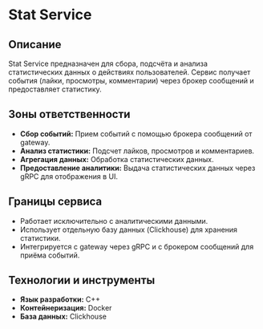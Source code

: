 # Stat Service

## Описание
Stat Service предназначен для сбора, подсчёта и анализа статистических данных о действиях пользователей. Сервис получает события (лайки, просмотры, комментарии) через брокер сообщений и предоставляет статистику.

## Зоны ответственности
- **Сбор событий:** Прием событий с помощью брокера сообщений от gateway.
- **Анализ статистики:** Подсчет лайков, просмотров и комментариев.
- **Агрегация данных:** Обработка статистических данных.
- **Предоставление аналитики:** Выдача статистических данных через gRPC для отображения в UI.

## Границы сервиса
- Работает исключительно с аналитическими данными.
- Использует отдельную базу данных (Clickhouse) для хранения статистики.
- Интегрируется с gateway через gRPC и с брокером сообщений для приёма событий.

## Технологии и инструменты
- **Язык разработки:** C++
- **Контейнеризация:** Docker
- **База данных:** Clickhouse

